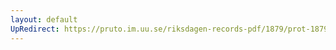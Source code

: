 ```yaml
---
layout: default
UpRedirect: https://pruto.im.uu.se/riksdagen-records-pdf/1879/prot-1879--ak--028/prot-1879--ak--028_000.pdf
---
```

